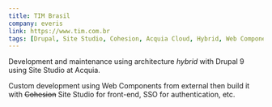 ```yaml
---
title: TIM Brasil
company: everis
link: https://www.tim.com.br
tags: [Drupal, Site Studio, Cohesion, Acquia Cloud, Hybrid, Web Components]
---
```


Development and maintenance using architecture _hybrid_ with Drupal 9 using Site Studio at Acquia.

Custom development using Web Components from external then build it with ~~Cohesion~~ Site Studio for front-end, SSO for authentication, etc.
